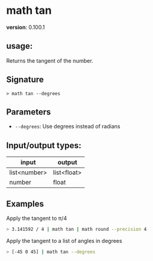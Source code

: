 # math tan

**version**: 0.100.1

## **usage**:

Returns the tangent of the number.

## Signature

`> math tan --degrees`

## Parameters

- `--degrees`: Use degrees instead of radians

## Input/output types:

| input          | output        |
| -------------- | ------------- |
| list\<number\> | list\<float\> |
| number         | float         |

## Examples

Apply the tangent to π/4

```bash
> 3.141592 / 4 | math tan | math round --precision 4
```

Apply the tangent to a list of angles in degrees

```bash
> [-45 0 45] | math tan --degrees
```
